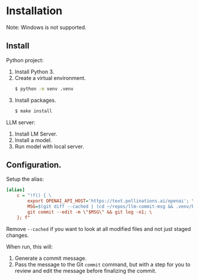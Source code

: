 # Installation

Note: Windows is not supported.

## Install

Python project:

1. Install Python 3.
1. Create a virtual environment.
    ```sh
    $ python -m venv .venv
    ```
1. Install packages.
    ```sh
    $ make install
    ```

LLM server:

1. Install LM Server.
1. Install a model.
1. Run model with local server.

## Configuration.

Setup the alias:

```ini
[alias]
	c = "!f() { \
		export OPENAI_API_HOST='https://text.pollinations.ai/openai'; \
		MSG=$(git diff --cached | (cd ~/repos/llm-commit-msg && .venv/bin/python -m llmcommitmsg)); \
		git commit --edit -m \"$MSG\" && git log -n1; \
	}; f"
```

Remove `--cached` if you want to look at all modified files and not just staged changes.

When run, this will:

1. Generate a commit message.
1. Pass the message to the Git `commit` command, but with a step for you to review and edit the message before finalizing the commit.
